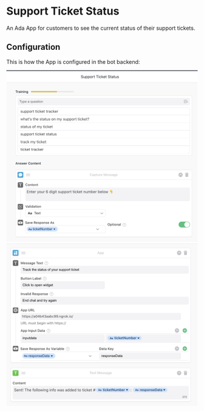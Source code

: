# Support Ticket Status

An Ada App for customers to see the current status of their support tickets.

## Configuration

This is how the App is configured in the bot backend:

<img src="imgs/setupShot1.png">
<img src="imgs/setupShot2.png">
